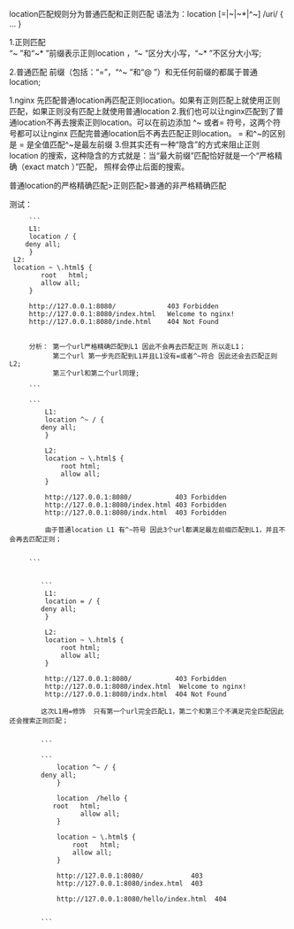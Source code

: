 

location匹配规则分为普通匹配和正则匹配 语法为：location [=|~|~*|^~] /uri/ { … }


1.正则匹配  
    “~ ”和“~* ”前缀表示正则location ，“~ ”区分大小写，“~* ”不区分大小写;
    
2.普通匹配
    前缀（包括：“=”，“^~ ”和“@ ”）和无任何前缀的都属于普通location;
    
    
1.nginx 先匹配普通location再匹配正则location。如果有正则匹配上就使用正则匹配，如果正则没有匹配上就使用普通location
2.我们也可以让nginx匹配到了普通location不再去搜索正则location。可以在前边添加 ^~ 或者= 符号，这两个符号都可以让nginx
匹配完普通location后不再去匹配正则location。 = 和^~的区别是 = 是全值匹配^~是最左前缀
3.但其实还有一种“隐含”的方式来阻止正则location 的搜索，这种隐含的方式就是：当“最大前缀”匹配恰好就是一个“严格精确（exact match ）”匹配，
照样会停止后面的搜索。

普通location的严格精确匹配>正则匹配>普通的非严格精确匹配

测试：

         ```
         L1:
         location / {
	    deny all;
         }
	 L2:
	 location ~ \.html$ {
            root   html;
            allow all;
         }
         
         http://127.0.0.1:8080/             403 Forbidden
         http://127.0.0.1:8080/index.html   Welcome to nginx!
         http://127.0.0.1:8080/inde.html    404 Not Found
         
         
         分析： 第一个url严格精确匹配到L1 因此不会再去匹配正则 所以走L1；
               第二个url 第一步先匹配到L1并且L1没有=或者^~符合 因此还会去匹配正则L2;
               第三个url和第二个url同理;
         
         ```

         ```
             L1:
             location ^~ / {
			deny all;
             }
             
             L2:
             location ~ \.html$ {
                 root html;
                 allow all;
             }
             
             http://127.0.0.1:8080/           403 Forbidden
             http://127.0.0.1:8080/index.html 403 Forbidden
             http://127.0.0.1:8080/indx.html  403 Forbidden

             由于普通location L1 有^~符号 因此3个url都满足最左前缀匹配到L1，并且不会再去匹配正则；
             
         
         ```


            ```
             L1:
             location = / {
			deny all;
             }
             
             L2:
             location ~ \.html$ {
                 root html;
                 allow all;
             }
             
             http://127.0.0.1:8080/           403 Forbidden
             http://127.0.0.1:8080/index.html  Welcome to nginx!
             http://127.0.0.1:8080/indx.html  404 Not Found

            这次L1用=修饰  只有第一个url完全匹配L1，第二个和第三个不满足完全匹配因此还会搜索正则匹配；
                
            
            ```
        
            ```
                location ^~ / {
			deny all;
                }

                location  /hello {
		       root   html;
                      allow all;
                }
                
                location ~ \.html$ {
                    root   html;
                    allow all;
                }
                
                http://127.0.0.1:8080/            403
                http://127.0.0.1:8080/index.html  403
                
                http://127.0.0.1:8080/hello/index.html  404
                
                
            ```
        
        
          


            
































